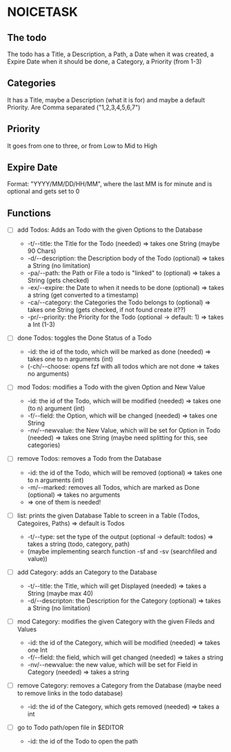 # NOICETASK

## The todo

The todo has a Title, a Description, a Path, a Date when it was created, a Expire Date when it should be done, a Category, a Priority (from 1-3)

## Categories

It has a Title, maybe a Description (what it is for) and maybe a default Priority. Are Comma separated ("1,2,3,4,5,6,7")

## Priority

It goes from one to three, or from Low to Mid to High

## Expire Date 

Format: "YYYY/MM/DD/HH/MM", where the last MM is for minute and is optional and gets set to 0

## Functions

- [ ]  add Todos: Adds an Todo with the given Options to the Database
    * -t/--title: the Title for the Todo (needed) => takes one String (maybe 90 Chars)
    * -d/--description: the Description body of the Todo (optional) => takes a String (no limitation)
    * -pa/--path: the Path or File a todo is "linked" to (optional) => takes a String (gets checked)
    * -ex/--expire: the Date to when it needs to be done (optional) => takes a string (get converted to a timestamp)
    * -ca/--category: the Categories the Todo belongs to (optional) => takes one String (gets checked, if not found create it??)
    * -pr/--priority: the Priority for the Todo (optional -> default: 1) => takes a Int (1-3)

- [ ]  done Todos: toggles the Done Status of a Todo
    * -id: the id of the todo, which will be marked as done (needed) => takes one to n arguments (int)
    * (-ch/--choose: opens fzf with all todos which are not done => takes no arguments)

- [ ] mod Todos: modifies a Todo with the given Option and New Value
    * -id: the id of the Todo, which will be modified (needed) => takes one (to n) argument (int)
    * -f/--field: the Option, which will be changed (needed) => takes one String
    * -nv/--newvalue: the New Value, which will be set for Option in Todo (needed) => takes one String (maybe need splitting for this, see categories)

- [ ] remove Todos: removes a Todo from the Database
    * -id: the id of the Todo, which will be removed (optional) => takes one to n arguments (int)
    * -m/--marked: removes all Todos, which are marked as Done (optional) => takes no arguments
    * => one of them is needed!

- [ ] list: prints the given Database Table to screen in a Table (Todos, Categoires, Paths) => default is Todos
    * -t/--type: set the type of the output (optional -> default: todos) => takes a string (todo, category, path)
    * (maybe implementing search function -sf and -sv (searchfiled and value))

- [ ] add Category: adds an Category to the Database
    * -t/--title: the Title, which will get Displayed (needed) => takes a String (maybe max 40)
    * -d/--descripton: the Description for the Category (optional) => takes a String (no limitation)

- [ ] mod Category: modifies the given Category with the given Fileds and Values
    * -id: the id of the Category, which will be modified (needed) => takes one Int
    * -f/--field: the field, which will get changed (needed) => takes a string
    * -nv/--newvalue: the new value, which will be set for Field in Category (needed) => takes a string

- [ ] remove Category: removes a Category from the Database (maybe need to remove links in the todo database)
    * -id: the id of the Category, which gets removed (needed) => takes a int

- [ ] go to Todo path/open file in $EDITOR
    * -id: the id of the Todo to open the path
